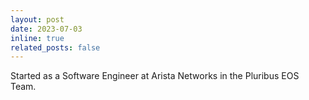 ```yaml
---
layout: post
date: 2023-07-03
inline: true
related_posts: false
---
```


Started as a Software Engineer at Arista Networks in the Pluribus EOS Team.
